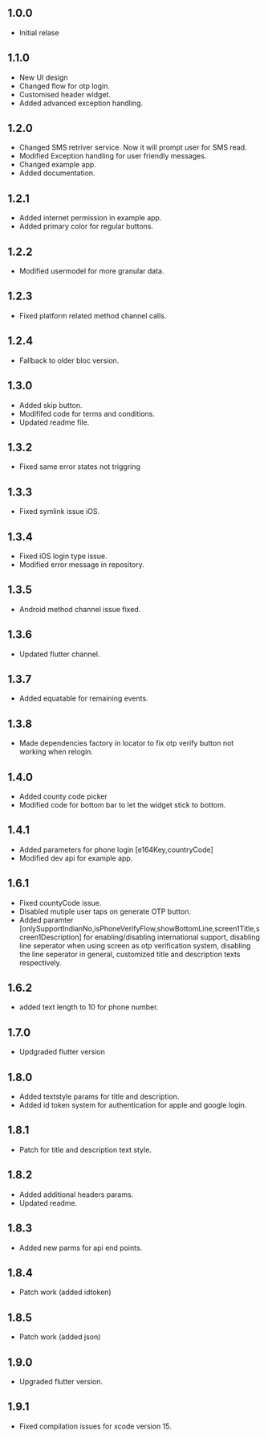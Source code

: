 ## 1.0.0

- Initial relase

## 1.1.0

- New UI design
- Changed flow for otp login.
- Customised header widget.
- Added advanced exception handling.

## 1.2.0

- Changed SMS retriver service. Now it will prompt user for SMS read.
- Modified Exception handling for user friendly messages.
- Changed example app.
- Added documentation.

## 1.2.1

- Added internet permission in example app.
- Added primary color for regular buttons.

## 1.2.2

- Modified usermodel for more granular data.

## 1.2.3

- Fixed platform related method channel calls.

## 1.2.4

- Fallback to older bloc version.

## 1.3.0

- Added skip button.
- Modififed code for terms and conditions.
- Updated readme file.

## 1.3.2

- Fixed same error states not triggring

## 1.3.3

- Fixed symlink issue iOS.

## 1.3.4

- Fixed iOS login type issue.
- Modified error message in repository.

## 1.3.5

- Android method channel issue fixed.

## 1.3.6

- Updated flutter channel.

## 1.3.7

- Added equatable for remaining events.

## 1.3.8

- Made dependencies factory in locator to fix otp verify button not working when relogin.

## 1.4.0

- Added county code picker
- Modified code for bottom bar to let the widget stick to bottom.

## 1.4.1

- Added parameters for phone login [e164Key,countryCode]
- Modified dev api for example app.

## 1.6.1

- Fixed countyCode issue.
- Disabled mutiple user taps on generate OTP button.
- Added paramter [onlySupportIndianNo,isPhoneVerifyFlow,showBottomLine,screen1Title,screen1Description] for enabling/disabling international support, disabling line seperator when using screen as otp verification system, disabling the line seperator in general, customized title and description texts respectively.

## 1.6.2

- added text length to 10 for phone number.

## 1.7.0

- Updgraded flutter version

## 1.8.0

- Added textstyle params for title and description.
- Added id token system for authentication for apple and google login.

## 1.8.1

- Patch for title and description text style.

## 1.8.2

- Added additional headers params.
- Updated readme.

## 1.8.3

- Added new parms for api end points.

## 1.8.4

- Patch work (added idtoken)

## 1.8.5

- Patch work (added json)

## 1.9.0

- Upgraded flutter version.

## 1.9.1

- Fixed compilation issues for xcode version 15.
